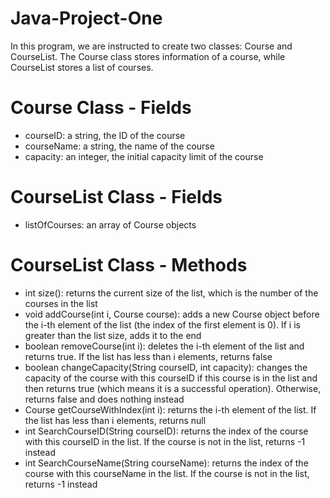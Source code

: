 # Java-Project-One
In this program, we are instructed to create two classes: Course and CourseList. The Course class stores information of a course, while CourseList stores a list of courses.

# Course Class - Fields
- courseID: a string, the ID of the course
- courseName: a string, the name of the course
- capacity: an integer, the initial capacity limit of the course

# CourseList Class - Fields
- listOfCourses: an array of Course objects

# CourseList Class - Methods
- int size(): returns the current size of the list, which is the number of the courses in the list 
- void addCourse(int i, Course course): adds a new Course object before the i-th element 
of the list (the index of the first element is 0). If i is greater than the list size, adds it to the 
end
- boolean removeCourse(int i): deletes the i-th element of the list and returns true. If the 
list has less than i elements, returns false 
- boolean changeCapacity(String courseID, int capacity): changes the capacity of the 
course with this courseID if this course is in the list and then returns true (which means it 
is a successful operation). Otherwise, returns false and does nothing instead 
- Course getCourseWithIndex(int i): returns the i-th element of the list. If the list has less 
than i elements, returns null
- int SearchCourseID(String courseID): returns the index of the course with this courseID 
in the list. If the course is not in the list, returns -1 instead 
- int SearchCourseName(String courseName): returns the index of the course with this 
courseName in the list. If the course is not in the list, returns -1 instead
